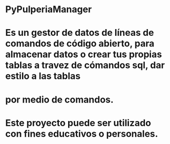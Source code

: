 # PyPulperiaManager 
# Es un gestor de datos de líneas de comandos de código abierto, para almacenar datos o crear tus propias tablas a travez de cómandos sql, dar estilo a las tablas
# por medio de comandos.
# Este proyecto puede ser utilizado con fines educativos o personales. 
